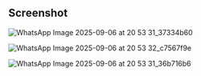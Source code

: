 ## Screenshot

 ![WhatsApp Image 2025-09-06 at 20 53 31_37334b60](https://github.com/user-attachments/assets/8c42f885-52a8-46e7-b411-4f9af34f6eb9)

![WhatsApp Image 2025-09-06 at 20 53 32_c7567f9e](https://github.com/user-attachments/assets/5655baf1-16ba-47a2-8967-f0ae2ac68844)

![WhatsApp Image 2025-09-06 at 20 53 31_36b716b6](https://github.com/user-attachments/assets/38dbe2ea-6f5f-41ae-b010-9d10a1b824e6)





